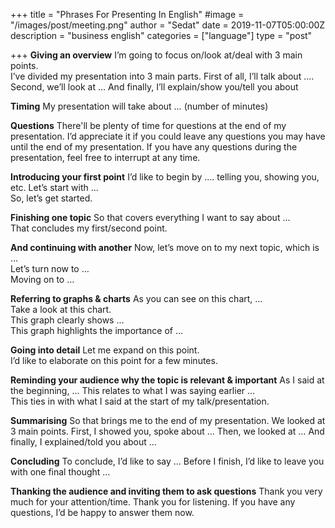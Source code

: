 +++
title = "Phrases For Presenting In English"
#image = "/images/post/meeting.png"
author = "Sedat"
date = 2019-11-07T05:00:00Z
description = "business english"
categories = ["language"]
type = "post"

+++
**Giving an overview**
I’m going to focus on/look at/deal with 3 main points.    
I’ve divided my presentation into 3 main parts.
First of all, I’ll talk about ….
Second, we’ll look at …
And finally, I’ll explain/show you/tell you about

**Timing**
My presentation will take about … (number of minutes)

**Questions**
There'll be plenty of time for questions at the end of my presentation.
I’d appreciate it if you could leave any questions you may have until the end of my presentation.
If you have any questions during the presentation, feel free to interrupt at any time.

**Introducing your first point**
I’d like to begin by ….  telling you, showing you, etc. 
Let’s start with ...     
So, let’s get started.

**Finishing one topic**
So that covers everything I want to say about …       
That concludes my first/second point.

**And continuing with another**
Now, let’s move on to my next topic, which is …   
Let’s turn now to …   
Moving on to …

**Referring to graphs & charts**
As you can see on this chart, …  
Take a look at this chart.  
This graph clearly shows …  
This graph highlights the importance of …

**Going into detail**
Let me expand on this point.    
I’d like to elaborate on this point for a few minutes.

**Reminding your audience why the topic is relevant & important**
As I said at the beginning, ... 
This relates to what I was saying earlier …   
This ties in with what I said at the start of my talk/presentation.

**Summarising**
So that brings me to the end of my presentation.
We looked at 3 main points.
First, I showed you, spoke about …
Then, we looked at …
And finally, I explained/told you about …

**Concluding**
To conclude, I’d like to say …
Before I finish, I’d like to leave you with one final thought …

**Thanking the audience and inviting them to ask questions**
Thank you very much for your attention/time.
Thank you for listening.
If you have any questions, I’d be happy to answer them now.



























